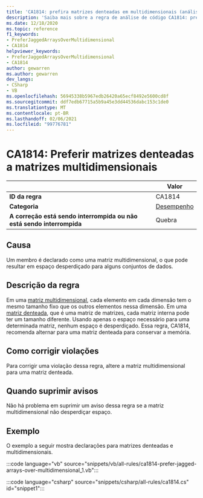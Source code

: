 ```yaml
---
title: 'CA1814: prefira matrizes denteadas em multidimensionais (análise de código)'
description: 'Saiba mais sobre a regra de análise de código CA1814: prefira matrizes denteadas em multidimensionais'
ms.date: 12/18/2020
ms.topic: reference
f1_keywords:
- PreferJaggedArraysOverMultidimensional
- CA1814
helpviewer_keywords:
- PreferJaggedArraysOverMultidimensional
- CA1814
author: gewarren
ms.author: gewarren
dev_langs:
- CSharp
- VB
ms.openlocfilehash: 56945338b5967edb26420a65ecf8492e5600cd8f
ms.sourcegitcommit: ddf7edb67715a5b9a45e3dd44536dabc153c1de0
ms.translationtype: MT
ms.contentlocale: pt-BR
ms.lasthandoff: 02/06/2021
ms.locfileid: "99776781"
---
```

# <a name="ca1814-prefer-jagged-arrays-over-multidimensional"></a>CA1814: Preferir matrizes denteadas a matrizes multidimensionais

| | Valor |
|-|-|
| **ID da regra** |CA1814|
| **Categoria** |[Desempenho](performance-warnings.md)|
| **A correção está sendo interrompida ou não está sendo interrompida** |Quebra|

## <a name="cause"></a>Causa

Um membro é declarado como uma matriz multidimensional, o que pode resultar em espaço desperdiçado para alguns conjuntos de dados.

## <a name="rule-description"></a>Descrição da regra

Em uma [matriz multidimensional](../../../csharp/programming-guide/arrays/multidimensional-arrays.md), cada elemento em cada dimensão tem o mesmo tamanho fixo que os outros elementos nessa dimensão. Em uma [matriz denteada](../../../csharp/programming-guide/arrays/jagged-arrays.md), que é uma matriz de matrizes, cada matriz interna pode ter um tamanho diferente. Usando apenas o espaço necessário para uma determinada matriz, nenhum espaço é desperdiçado. Essa regra, CA1814, recomenda alternar para uma matriz denteada para conservar a memória.

## <a name="how-to-fix-violations"></a>Como corrigir violações

Para corrigir uma violação dessa regra, altere a matriz multidimensional para uma matriz denteada.

## <a name="when-to-suppress-warnings"></a>Quando suprimir avisos

Não há problema em suprimir um aviso dessa regra se a matriz multidimensional não desperdiçar espaço.

## <a name="example"></a>Exemplo

O exemplo a seguir mostra declarações para matrizes denteadas e multidimensionais.

:::code language="vb" source="snippets/vb/all-rules/ca1814-prefer-jagged-arrays-over-multidimensional_1.vb":::

:::code language="csharp" source="snippets/csharp/all-rules/ca1814.cs" id="snippet1":::
